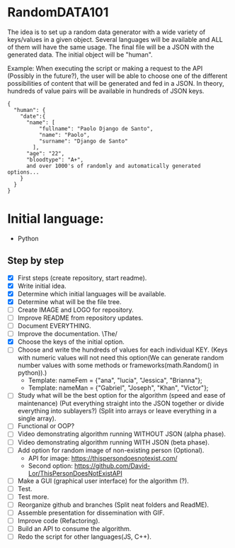 # RandomDATA101
The idea is to set up a random data generator with a wide variety of keys/values ​​in a given object. Several languages ​​will be available and ALL of them will have the same usage. The final file will be a JSON with the generated data. The initial object will be "human".

Example: When executing the script or making a request to the API (Possibly in the future?), the user will be able to choose one of the different possibilities of content that will be generated and fed in a JSON. In theory, hundreds of value pairs will be available in hundreds of JSON keys.
```
{
  "human": {
    "date":{
      "name": [
          "fullname": "Paolo Django de Santo",
          "name": "Paolo",
          "surname": "Django de Santo"
        ],
      "age": "22",
      "bloodtype": "A+",
      and over 1000's of randomly and automatically generated options...
    }
  }
}

```


# Initial language:
- Python

## Step by step
- [X] First steps (create repository, start readme).
- [X] Write initial idea.
- [X] Determine which initial languages ​​will be available.
- [X] Determine what will be the file tree.
- [ ] Create IMAGE and LOGO for repository.
- [ ] Improve README from repository updates.
- [ ] Document EVERYTHING.
- [ ] Improve the documentation. \The/
- [X] Choose the keys of the initial option.
- [ ] Choose and write the hundreds of values ​​for each individual KEY. (Keys with numeric values ​​will not need this option(We can generate random number values ​​with some methods or frameworks(math.Random() in python)).)
    * Template: nameFem = {"ana", "lucia", "Jessica", "Brianna"};
    * Template: nameMan = {"Gabriel", "Joseph", "Khan", "Victor"};
- [ ] Study what will be the best option for the algorithm (speed and ease of maintenance) (Put everything straight into the JSON together or divide everything into sublayers?) (Split into arrays or leave everything in a single array).
- [ ] Functional or OOP?
- [ ] Video demonstrating algorithm running WITHOUT JSON (alpha phase).
- [ ] Video demonstrating algorithm running WITH JSON (beta phase).
- [ ] Add option for random image of non-existing person (Optional).
    * API for image: https://thispersondoesnotexist.com/
    * Second option: https://github.com/David-Lor/ThisPersonDoesNotExistAPI
- [ ] Make a GUI (graphical user interface) for the algorithm (?).
- [ ] Test.
- [ ] Test more.
- [ ] Reorganize github and branches (Split neat folders and ReadME).
- [ ] Assemble presentation for dissemination with GIF.
- [ ] Improve code (Refactoring).
- [ ] Build an API to consume the algorithm.
- [ ] Redo the script for other languages ​​(JS, C++).
